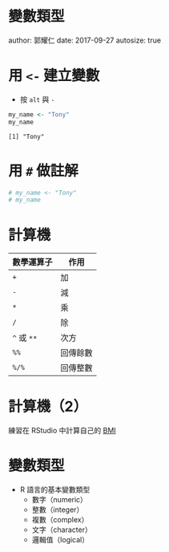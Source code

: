 變數類型
========================================================
author: 郭耀仁
date: 2017-09-27
autosize: true

用 `<-` 建立變數
========================================================

- 按 `alt` 與 `-`


```r
my_name <- "Tony"
my_name
```

```
[1] "Tony"
```

用 `#` 做註解
========================================================


```r
# my_name <- "Tony"
# my_name
```

計算機
========================================================

|數學運算子|作用|
|---------|---|
|`+`|加|
|`-`|減|
|`*`|乘|
|`/`|除|
|`^` 或 `**`|次方|
|`%%`|回傳餘數|
|`%/%`|回傳整數|

計算機（2）
========================================================

練習在 RStudio 中計算自己的 [BMI](https://zh.wikipedia.org/wiki/%E8%BA%AB%E9%AB%98%E9%AB%94%E9%87%8D%E6%8C%87%E6%95%B8)

變數類型
========================================================

- R 語言的基本變數類型
  - 數字（numeric）
  - 整數（integer）
  - 複數（complex）
  - 文字（character）
  - 邏輯值（logical）

